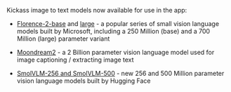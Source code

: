 
Kickass image to text models now available for use in the app:
- [Florence-2-base](https://huggingface.co/microsoft/Florence-2-base) and [large](https://huggingface.co/microsoft/Florence-2-large) - a popular series of small vision language models built by Microsoft, including a 250 Million (base) and a 700 Million (large) parameter variant  
- [Moondream2](https://huggingface.co/vikhyatk/moondream2) - a 2 Billion parameter vision language model used for image captioning / extracting image text

- [SmolVLM-256 and SmolVLM-500](https://huggingface.co/collections/HuggingFaceTB/smolvlm-256m-and-500m-6791fafc5bb0ab8acc960fb0) - new 256 and 500 Million parameter vision language models built by Hugging Face
<!--stackedit_data:
eyJoaXN0b3J5IjpbMTU4MDMwOTY5NywyMTIxNjc3MTIxXX0=
-->